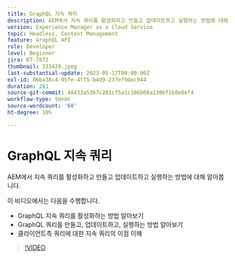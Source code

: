 ```yaml
---
title: GraphQL 지속 쿼리
description: AEM에서 지속 쿼리를 활성화하고 만들고 업데이트하고 실행하는 방법에 대해 알아봅니다.
version: Experience Manager as a Cloud Service
topic: Headless, Content Management
feature: GraphQL API
role: Developer
level: Beginner
jira: KT-7872
thumbnail: 333429.jpeg
last-substantial-update: 2023-05-17T00:00:00Z
exl-id: 06ba38c4-95fe-4ff5-b4d9-237ef9dec944
duration: 281
source-git-commit: 48433a5367c281cf5a1c106b08a1306f1b0e8ef4
workflow-type: tm+mt
source-wordcount: '60'
ht-degree: 10%

---
```


# GraphQL 지속 쿼리

AEM에서 지속 쿼리를 활성화하고 만들고 업데이트하고 실행하는 방법에 대해 알아봅니다.

이 비디오에서는 다음을 수행합니다.

+ GraphQL 지속 쿼리를 활성화하는 방법 알아보기
+ GraphQL 쿼리를 만들고, 업데이트하고, 실행하는 방법 알아보기
+ 클라이언트측 쿼리에 대한 지속 쿼리의 이점 이해

>[!VIDEO](https://video.tv.adobe.com/v/333429?quality=12&learn=on)
